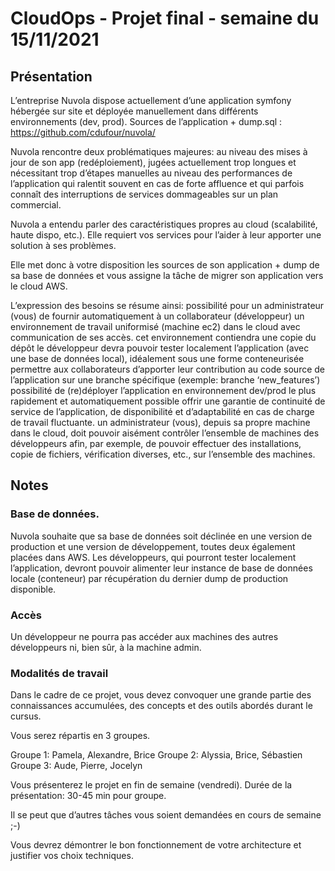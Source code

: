 # CloudOps - Projet final - semaine du 15/11/2021
## Présentation
L’entreprise Nuvola dispose actuellement d’une application symfony hébergée sur site et déployée manuellement dans différents environnements (dev, prod). 
Sources de l’application + dump.sql : https://github.com/cdufour/nuvola/

Nuvola rencontre deux problématiques majeures:
au niveau des mises à jour de son app (redéploiement), jugées actuellement trop longues et nécessitant trop d’étapes manuelles
au niveau des performances de l’application qui ralentit souvent en cas de forte affluence et qui parfois connaît des interruptions de services dommageables sur un plan commercial.

Nuvola a entendu parler des caractéristiques propres au cloud (scalabilité, haute dispo, etc.). Elle requiert vos services pour l’aider à leur apporter une solution à ses problèmes.

Elle met donc à votre disposition les sources de son application + dump de sa base de données et vous assigne la tâche de migrer son application vers le cloud AWS.

L’expression des besoins se résume ainsi:
possibilité pour un administrateur (vous) de fournir automatiquement à un collaborateur (développeur) un environnement de travail uniformisé (machine ec2) dans le cloud avec communication de ses accès. 
cet environnement contiendra une copie du dépôt
le développeur devra pouvoir tester localement l’application (avec une base de données local), idéalement sous une forme conteneurisée
permettre aux collaborateurs d’apporter leur contribution au code source de l’application sur une branche spécifique (exemple: branche ‘new_features’)
possibilité de (re)déployer l’application en environnement dev/prod le plus rapidement et automatiquement possible
offrir une garantie de continuité de service de l’application, de disponibilité et d’adaptabilité en cas de charge de travail fluctuante.
un administrateur (vous), depuis sa propre machine dans le cloud, doit pouvoir aisément contrôler l’ensemble de machines des développeurs afin, par exemple, de pouvoir effectuer des installations, copie de fichiers,  vérification diverses, etc., sur l’ensemble des machines.


## Notes 
### Base de données.
Nuvola souhaite que sa base de données soit déclinée en une version de production et une version de développement, toutes deux également placées dans AWS.
Les développeurs, qui pourront tester localement l’application, devront pouvoir alimenter leur instance de base de données locale (conteneur) par récupération du dernier dump de production disponible.

### Accès
Un développeur ne pourra pas accéder aux machines des autres développeurs ni, bien sûr, à la machine admin.

### Modalités de travail
Dans le cadre de ce projet, vous devez convoquer une grande partie des connaissances accumulées, des concepts et des outils abordés durant le cursus.

Vous serez répartis en 3 groupes.

Groupe 1: Pamela, Alexandre, Brice
Groupe 2: Alyssia, Brice, Sébastien
Groupe 3: Aude, Pierre, Jocelyn

Vous présenterez le projet en fin de semaine (vendredi).
Durée de la présentation: 30-45 min pour groupe.

Il se peut que d’autres tâches vous soient demandées en cours de semaine ;-)

Vous devrez démontrer le bon fonctionnement de votre architecture et justifier vos choix techniques.
